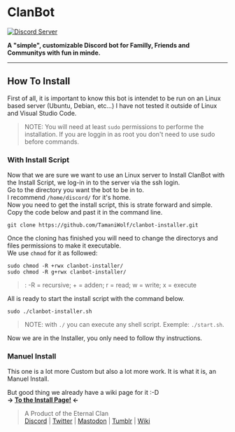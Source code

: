 # ClanBot
[![Discord Server](https://img.shields.io/discord/720746186788831323?color=%237289da&label=discord&logo=discord&style=flat-square)](https://discord.gg/6qcehmM)

**A "simple", customizable Discord bot for Familly, Friends and Communitys with fun in minde.**

***
## How To Install
First of all, it is important to know this bot is intendet to be run on an Linux based server (Ubuntu, Debian, etc...) I have not tested it outside of Linux and Visual Studio Code. 

> NOTE: You will need at least `sudo` permissions to performe the installation. If you are loggin in as root you don't need to use sudo before commands.

### With Install Script
Now that we are sure we want to use an Linux server to Install ClanBot with the Install Script, we log-in in to the server via the ssh login.<br>
Go to the directory you want the bot to be in to.<br>
I recommend `/home/discord/` for it's home.<br>
Now you need to get the install script, this is strate forward and simple. Copy the code below and past it in the command line.<br>

```
git clone https://github.com/TamaniWolf/clanbot-installer.git
``` 
Once the cloning has finished you will need to change the directorys and files permissions to make it executable.<br>
We use `chmod` for it as followed:<br>
```
sudo chmod -R +rwx clanbot-installer/
sudo chmod -R g+rwx clanbot-installer/
```
> : -R = recursive; + = adden; r = read; w = write; x = execute

All is ready to start the install script with the command below.
```
sudo ./clanbot-installer.sh
``` 
> NOTE: with `./` you can execute any shell script. Exemple: `./start.sh`.

Now we are in the Installer, you only need to follow thy instructions.<br>


### Manuel Install
This one is a lot more Custom but also a lot more work. It is what it is, an Manuel Install.<br>

But good thing we already have a wiki page for it :-D<br>
**-> [To the Install Page!](https://github.com/TamaniWolf/ClanBot/wiki/installation-and-setup) <-**<br>



> A Product of the Eternal Clan <br> [Discord](https://discord.gg/6qcehmM) | [Twitter](https://twitter.com/RealTweetWolf) | [Mastodon](https://mastodon.social/@tamaniwolf) | [Tumblr](https://www.tumblr.com/eternalclan) | [Wiki](https://github.com/TamaniWolf/ClanBot/wiki)
